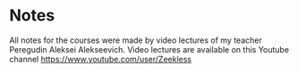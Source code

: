 # Notes

All notes for the courses were made by video lectures of my teacher Peregudin Aleksei Alekseevich. Video lectures are available on this Youtube channel https://www.youtube.com/user/Zeekless
